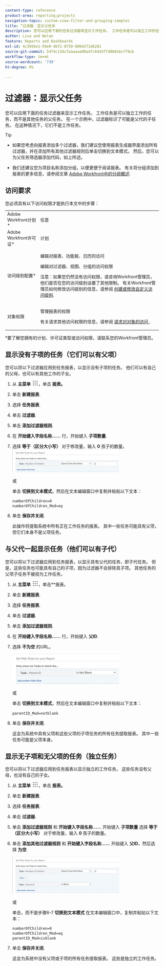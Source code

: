 ```yaml
---
content-type: reference
product-area: reporting;projects
navigation-topic: custom-view-filter-and-grouping-samples
title: “过滤器：显示父任务
description: 您可以应用下面的任务过滤器来显示工作任务。 工作任务是可以独立工作的任务，而不是其他任务的父任务。 在一个示例中，过滤器标识了可能是父代的子任务。 在这种情况下，它们不是工作任务。
author: Lisa and Nolan
feature: Reports and Dashboards
exl-id: 4c3956e1-59e0-4bf2-8739-8064271d6281
source-git-commit: 54f4c136cfaaaaaa90a4fc64d3ffd06816cff9cb
workflow-type: tm+mt
source-wordcount: '739'
ht-degree: 0%

---
```


# 过滤器：显示父任务

您可以应用下面的任务过滤器来显示工作任务。 工作任务是可以独立工作的任务，而不是其他任务的父任务。 在一个示例中，过滤器标识了可能是父代的子任务。 在这种情况下，它们不是工作任务。

>[!TIP]
>
>* 如果您考虑向报表添加多个过滤器，我们建议您使用报表生成器界面添加所有过滤器，并在添加所有其他过滤器规则后单击切换到文本模式。 然后，您可以为父任务筛选器添加代码，如上所述。 
* 我们还建议您为项目名称添加分组，以便更便于阅读报表。 有关将分组添加到报表的更多信息，请参阅文章 [Adobe Workfront中的分组概述](../../../reports-and-dashboards/reports/reporting-elements/groupings-overview.md).
>


## 访问要求

您必须具有以下访问权限才能执行本文中的步骤：

<table style="table-layout:auto"> 
 <col> 
 <col> 
 <tbody> 
  <tr> 
   <td role="rowheader">Adobe Workfront计划*</td> 
   <td> <p>任意</p> </td> 
  </tr> 
  <tr> 
   <td role="rowheader">Adobe Workfront许可证*</td> 
   <td> <p>计划 </p> </td> 
  </tr> 
  <tr> 
   <td role="rowheader">访问级别配置*</td> 
   <td> <p>编辑对报表、功能板、日历的访问</p> <p>编辑对过滤器、视图、分组的访问权限</p> <p>注意：如果您仍然没有访问权限，请咨询Workfront管理员，他们是否在您的访问级别设置了其他限制。 有关Workfront管理员如何修改访问级别的信息，请参阅 <a href="../../../administration-and-setup/add-users/configure-and-grant-access/create-modify-access-levels.md" class="MCXref xref">创建或修改自定义访问级别</a>.</p> </td> 
  </tr> 
  <tr> 
   <td role="rowheader">对象权限</td> 
   <td> <p>管理报表的权限</p> <p>有关请求其他访问权限的信息，请参阅 <a href="../../../workfront-basics/grant-and-request-access-to-objects/request-access.md" class="MCXref xref">请求对对象的访问 </a>.</p> </td> 
  </tr> 
 </tbody> 
</table>

&#42;要了解您拥有的计划、许可证类型或访问权限，请联系您的Workfront管理员。

## 显示没有子项的任务（它们可以有父项）

您可以将以下过滤器应用到任务报表，以显示没有子项的任务。 他们可以有自己的父母，也可以有其他工作的子女。

1. 从 **主菜单** ![](assets/main-menu-icon.png)，单击 **报表。**

1. 单击 **新建报表**.
1. 选择 **任务报表**.
1. 单击 **过滤器**.
1. 单击 **添加过滤器规则**.
1. 在 **开始键入字段名称……** 行，开始键入 **子项数量**.

1. 选择 **等于（区分大小写）** 对于修改量，输入 **0** 孩子的数量。\
   ![](assets/parent-task-filter-from-the-ui-350x76.png)

   或

   单击 **切换到文本模式**，然后在文本编辑窗口中复制并粘贴以下文本： 

   ```
   numberOfChildren=0
   numberOfChildren_Mod=eq
   ```


1. 单击 **保存并关闭**.

   此操作将提取系统中所有正在工作任务的报表。 其中一些任务可能具有父项，但它们本身不是父项任务。

## 与父代一起显示任务（他们可以有子代）

您可以将以下过滤器应用到任务报表，以显示具有父代的任务，即子代任务。 但是，这些任务也可能具有自己的子项，因为过滤器不会排除其子项。 其他任务的父项子任务不被视为工作任务。

1. 从 **主菜单** ![](assets/main-menu-icon.png)，单击**报表。
1. 单击 **新建报表**.
1. 选择 **任务报表**.
1. 单击 **过滤器**.
1. 单击 **添加过滤器规则**.
1. 在 **开始键入字段名称……** 行，开始键入 **父ID**.
1. 选择 **不为空** 的URL。

   ![](assets/filter-parent-id-not-blank-350x100.png)

   或

   单击 **切换到文本模式**，然后在文本编辑窗口中复制并粘贴以下文本： 

   `parentID_Mod=notblank`

1. 单击 **保存并关闭**.

   这会为系统中具有父项和这些父项的子项任务的所有任务提取报表。 其中一些任务可能是父项本身。

## 显示无子项和无父项的任务（独立任务）

您可以将以下过滤器应用到任务报表以显示独立的工作任务。 这些任务没有父母，也没有自己的子女。

1. 从 **主菜单** ![](assets/main-menu-icon.png)，单击 **报表。**
1. 单击 **新建报表**.
1. 选择 **任务报表**.
1. 单击 **过滤器**.
1. 单击 **添加过滤器规则** 和 **开始键入字段名称……** 开始键入 **子项数量** 选择 **等于（区分大小写）** 对于修改量，输入 **0** 孩子的数量。
1. 单击 **添加其他过滤器规则** 和 **开始键入字段名称……** 开始键入 **父ID**，然后选择 **为空**.

   ![](assets/filter-parent-id-blank-and-zero-children-350x121.png)

   或

   单击，而不是步骤6-7 **切换到文本模式** 在文本编辑窗口中，复制并粘贴以下文本： 

   <!--
   <p data-mc-conditions="QuicksilverOrClassic.Draft mode">(NOTE: ensure steps above stay accurate)</p>
   -->

   ```
   numberOfChildren=0
   numberOfChildren_Mod=eq
   parentID_Mod=isblank
   ```

1. 单击 **保存并关闭**.

   这会为系统中没有父项或子项的所有任务提取报表。 这些是独立的工作任务。
